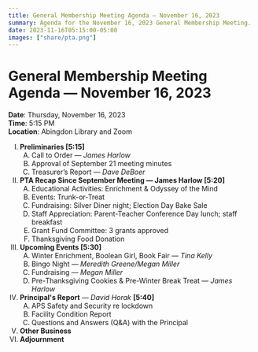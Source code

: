 ```yaml
---
title: General Membership Meeting Agenda — November 16, 2023
summary: Agenda for the November 16, 2023 General Membership Meeting.
date: 2023-11-16T05:15:00-05:00
images: ["share/pta.png"]
---
```


# General Membership Meeting Agenda — November 16, 2023

<style type="text/css">
    ol { list-style-type: upper-roman; }
    ol ol { list-style-type: upper-alpha; }
    ol ol ol { list-style-type: decimal; }
    ol ol ol ol { list-style-type: lower-alpha; }
    ul { list-style-type: disc; }
</style>

**Date**: Thursday, November 16, 2023  
**Time**: 5:15 PM  
**Location**: Abingdon Library and Zoom

1. **Preliminaries [5:15]**
    1. Call to Order — *James Harlow*
    1. Approval of September 21 meeting minutes
    1. Treasurer’s Report — *Dave DeBoer*
1. **PTA Recap Since September Meeting — James Harlow [5:20]**
    1. Educational Activities: Enrichment & Odyssey of the Mind
    1. Events: Trunk-or-Treat
    1. Fundraising: Silver Diner night; Election Day Bake Sale
    1. Staff Appreciation: Parent-Teacher Conference Day lunch; staff breakfast
    1. Grant Fund Committee: 3 grants approved
    1. Thanksgiving Food Donation
1. **Upcoming Events [5:30]**
    1. Winter Enrichment, Boolean Girl, Book Fair — *Tina Kelly*
    1. Bingo Night — *Meredith Greene/Megan Miller*
    1. Fundraising — *Megan Miller*
    1. Pre-Thanksgiving Cookies & Pre-Winter Break Treat — *James Harlow*
1. **Principal's Report** — *David Horak* **[5:40]**
    1. APS Safety and Security re lockdown 
    1. Facility Condition Report
    1. Questions and Answers (Q&A) with the Principal
1. **Other Business**
1. **Adjournment**